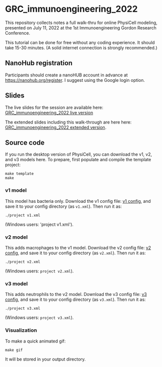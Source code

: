 # GRC_immunoengineering_2022

This repository collects notes a full walk-thru for online PhysiCell modeling, presented on July 11, 2022 at the 1st Immunoengineering Gordon Research Conference. 

This tutorial can be done for free without any coding experience. It should take 15-30 minutes. (A solid internet connection is strongly recommended.) 

## NanoHub registration
Participants should create a nanoHUB account in advance at https://nanohub.org/register. I suggest using the Google login option. 

## Slides
The live slides for the session are available here: [GRC_immunoengineering_2022 live version](https://github.com/physicell-training/UCI-sysbio-2022/raw/main/slides/UCI%20CSBC%20-%20June%2013%2C%202022%20-%20live%20version.pdf)

The extended slides including this walk-through are here here: [GRC_immunoengineering_2022 extended version](https://github.com/physicell-training/UCI-sysbio-2022/raw/main/slides/UCI%20CSBC%20-%20June%2013%2C%202022%20-%20extended%20version.pdf). 

## Source code 
If you run the desktop version of PhysiCell, you can download the v1, v2, and v3 models here. To prepare, first populate and compile the template project: 

```
make template
make
```

### v1 model
This model has bacteria only. Download the v1 config file: [v1 config](), and save it to your config directory (as `v1.xml`). Then run it as: 
```
./project v1.xml 
```
(Windows users: 'project v1.xml'). 

### v2 model
This adds macrophages to the v1 model. Download the v2 config file: [v2 config](), and save it to your config directory (as `v2.xml`). Then run it as: 
```
./project v2.xml 
```
(Windows users: `project v2.xml`). 


### v3 model
This adds neutrophils to the v2 model.  Download the v3 config file: [v3 config](), and save it to your config directory (as `v3.xml`). Then run it as: 
```
./project v3.xml 
```
(Windows users: `project v3.xml`). 

### Visualization
To make a quick animated gif: 
```
make gif 
```
It will be stored in your output directory. 

